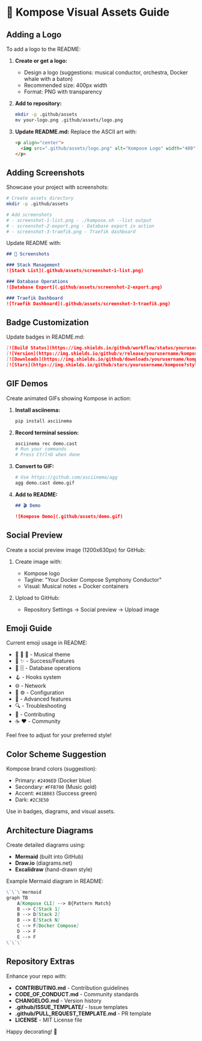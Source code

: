 # 🎨 Kompose Visual Assets Guide

## Adding a Logo

To add a logo to the README:

1. **Create or get a logo:**
   - Design a logo (suggestions: musical conductor, orchestra, Docker whale with a baton)
   - Recommended size: 400px width
   - Format: PNG with transparency

2. **Add to repository:**
   ```bash
   mkdir -p .github/assets
   mv your-logo.png .github/assets/logo.png
   ```

3. **Update README.md:**
   Replace the ASCII art with:
   ```markdown
   <p align="center">
     <img src=".github/assets/logo.png" alt="Kompose Logo" width="400">
   </p>
   ```

## Adding Screenshots

Showcase your project with screenshots:

```bash
# Create assets directory
mkdir -p .github/assets

# Add screenshots
# - screenshot-1-list.png - ./kompose.sh --list output
# - screenshot-2-export.png - Database export in action
# - screenshot-3-traefik.png - Traefik dashboard
```

Update README with:
```markdown
## 📸 Screenshots

### Stack Management
![Stack List](.github/assets/screenshot-1-list.png)

### Database Operations
![Database Export](.github/assets/screenshot-2-export.png)

### Traefik Dashboard
![Traefik Dashboard](.github/assets/screenshot-3-traefik.png)
```

## Badge Customization

Update badges in README.md:

```markdown
[![Build Status](https://img.shields.io/github/workflow/status/yourusername/kompose/CI)](https://github.com/yourusername/kompose/actions)
[![Version](https://img.shields.io/github/v/release/yourusername/kompose)](https://github.com/yourusername/kompose/releases)
[![Downloads](https://img.shields.io/github/downloads/yourusername/kompose/total)](https://github.com/yourusername/kompose/releases)
[![Stars](https://img.shields.io/github/stars/yourusername/kompose?style=social)](https://github.com/yourusername/kompose)
```

## GIF Demos

Create animated GIFs showing Kompose in action:

1. **Install asciinema:**
   ```bash
   pip install asciinema
   ```

2. **Record terminal session:**
   ```bash
   asciinema rec demo.cast
   # Run your commands
   # Press Ctrl+D when done
   ```

3. **Convert to GIF:**
   ```bash
   # Use https://github.com/asciinema/agg
   agg demo.cast demo.gif
   ```

4. **Add to README:**
   ```markdown
   ## 🎬 Demo
   
   ![Kompose Demo](.github/assets/demo.gif)
   ```

## Social Preview

Create a social preview image (1200x630px) for GitHub:

1. Create image with:
   - Kompose logo
   - Tagline: "Your Docker Compose Symphony Conductor"
   - Visual: Musical notes + Docker containers

2. Upload to GitHub:
   - Repository Settings → Social preview → Upload image

## Emoji Guide

Current emoji usage in README:
- 🎼 🎻 🎵 - Musical theme
- 🚀 ✨ - Success/Features
- 💾 🗄️ - Database operations
- 🪝 - Hooks system
- 🌐 - Network
- 🔧 ⚙️ - Configuration
- 🎯 - Advanced features
- 🔍 - Troubleshooting
- 🤝 - Contributing
- ☕ ❤️ - Community

Feel free to adjust for your preferred style!

## Color Scheme Suggestion

Kompose brand colors (suggestion):
- Primary: `#2496ED` (Docker blue)
- Secondary: `#FFB700` (Music gold)
- Accent: `#41B883` (Success green)
- Dark: `#2C3E50`

Use in badges, diagrams, and visual assets.

## Architecture Diagrams

Create detailed diagrams using:
- **Mermaid** (built into GitHub)
- **Draw.io** (diagrams.net)
- **Excalidraw** (hand-drawn style)

Example Mermaid diagram in README:
```markdown
\`\`\`mermaid
graph TB
    A[Kompose CLI] --> B{Pattern Match}
    B --> C[Stack 1]
    B --> D[Stack 2]
    B --> E[Stack N]
    C --> F[Docker Compose]
    D --> F
    E --> F
\`\`\`
```

## Repository Extras

Enhance your repo with:
- **CONTRIBUTING.md** - Contribution guidelines
- **CODE_OF_CONDUCT.md** - Community standards
- **CHANGELOG.md** - Version history
- **.github/ISSUE_TEMPLATE/** - Issue templates
- **.github/PULL_REQUEST_TEMPLATE.md** - PR template
- **LICENSE** - MIT License file

Happy decorating! 🎨
